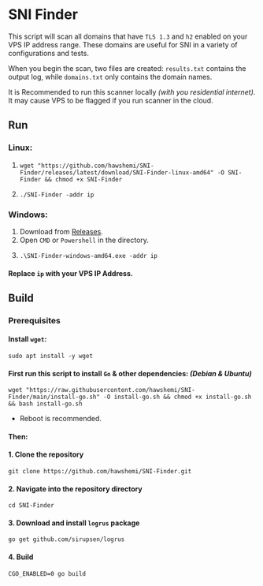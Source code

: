 # SNI Finder

This script will scan all domains that have `TLS 1.3` and `h2` enabled on your VPS IP address range. These domains are useful for SNI in a variety of configurations and tests.

When you begin the scan, two files are created: `results.txt` contains the output log, while `domains.txt` only contains the domain names.

It is Recommended to run this scanner locally _(with you residential internet)_. It may cause VPS to be flagged if you run scanner in the cloud.


## Run

### Linux:

1.
    ```
    wget "https://github.com/hawshemi/SNI-Finder/releases/latest/download/SNI-Finder-linux-amd64" -O SNI-Finder && chmod +x SNI-Finder
    ```
2. 
    ```
    ./SNI-Finder -addr ip
    ```

### Windows:

1. Download from [Releases](https://github.com/hawshemi/SNI-Finder/releases/latest).
2. Open `CMD` or `Powershell` in the directory.
3.
    ```
    .\SNI-Finder-windows-amd64.exe -addr ip
    ```

#### Replace `ip` with your VPS IP Address.


## Build

### Prerequisites

#### Install `wget`:
```
sudo apt install -y wget
```

#### First run this script to install `Go` & other dependencies: _(Debian & Ubuntu)_
```
wget "https://raw.githubusercontent.com/hawshemi/SNI-Finder/main/install-go.sh" -O install-go.sh && chmod +x install-go.sh && bash install-go.sh
```
- Reboot is recommended.


#### Then:

#### 1. Clone the repository
```
git clone https://github.com/hawshemi/SNI-Finder.git 
```

#### 2. Navigate into the repository directory
```
cd SNI-Finder 
```

#### 3. Download and install `logrus` package
```
go get github.com/sirupsen/logrus
```

#### 4. Build
```
CGO_ENABLED=0 go build
```
